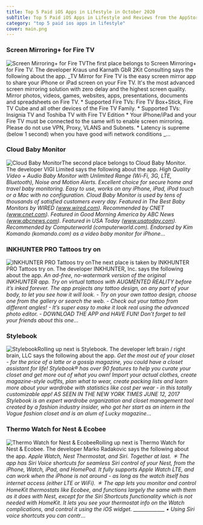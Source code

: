 ```yaml
---
title: Top 5 Paid iOS Apps in Lifestyle in October 2020
subTitle: Top 5 Paid iOS Apps in Lifestyle and Reviews from the AppStore in October 2020.
category: "top 5 paid ios apps in lifestyle"
cover: main.png
---
```


### Screen Mirroring+ for Fire TV

![Screen Mirroring+ for Fire TV](https://is1-ssl.mzstatic.com/image/thumb/Purple114/v4/46/7a/1a/467a1a8a-3518-9bdf-c65e-b9894f886303/AppIcon-0-0-1x_U007emarketing-0-0-0-6-0-0-sRGB-0-0-0-GLES2_U002c0-512MB-85-220-0-0.png/100x100bb.png)The first place belongs to Screen Mirroring+ for Fire TV. The developer Kraus und Karnath GbR 2Kit Consulting says the following about the app. _TV Mirror for Fire TV is the easy screen mirror app to share your iPhone or iPad screen on your Fire TV. It's the most advanced screen mirroring solution with zero delay and the highest screen quality.  Mirror photos, videos, games, websites, apps, presentations, documents and spreadsheets on Fire TV.  * Supported Fire TVs: Fire TV Box+Stick, Fire TV Cube and all other devices of the Fire TV Family.  * Supported TVs: Insignia TV and Toshiba TV with Fire TV Edition  * Your iPhone/iPad and your Fire TV must be connected to the same wifi to enable screen mirroring. Please do not use VPN, Proxy, VLANS and Subnets.  * Latency is supreme (below 1 second) when you have good wifi network conditions _...

### Cloud Baby Monitor

![Cloud Baby Monitor](https://is5-ssl.mzstatic.com/image/thumb/Purple124/v4/dc/fe/c3/dcfec31f-f006-b56b-7e21-1e9f8b68ddb7/AppIcon-0-1x_U007emarketing-0-7-0-85-220.png/100x100bb.png)The second place belongs to Cloud Baby Monitor. The developer VIGI Limited says the following about the app. _High Quality Video + Audio Baby Monitor with Unlimited Range (Wi-Fi, 3G, LTE, Bluetooth), Noise and Motion Alerts. Excellent choice for secure home and travel baby monitoring. Easy to use, works on any iPhone, iPad, iPod touch or a Mac with no configuration.   Cloud Baby Monitor is used by tens of thousands of satisfied customers every day.  Featured in The Best Baby Monitors by WIRED (www.wired.com). Recommended by CNET (www.cnet.com). Featured in Good Morning America by ABC News (www.abcnews.com). Featured in USA Today (www.usatoday.com). Recommended by Computerworld (computerworld.com). Endorsed by Kim Komando (komando.com) as a video baby monitor for iPhone_...

### INKHUNTER PRO Tattoos try on

![INKHUNTER PRO Tattoos try on](https://is1-ssl.mzstatic.com/image/thumb/Purple113/v4/0b/a0/86/0ba086f0-9152-c2a7-3e7d-2d53c4b6dba4/AppIcon.pro-0-0-1x_U007emarketing-0-0-0-7-0-85-220.png/100x100bb.png)The next place is taken by INKHUNTER PRO Tattoos try on. The developer INKHUNTER, Inc. says the following about the app. _An ad-free, no-watermark version of the original INKHUNTER app.  Try on virtual tattoos with AUGMENTED REALITY before it’s inked forever. The app projects any tattoo design, on any part of your body, to let you see how it will look.  - Try on your own tattoo design, choose one from the gallery or search the web. - Check out your tattoo from different angles! - It’s super easy to make it look real using the advanced photo editor. - DOWNLOAD THE APP and HAVE FUN!  Don’t forget to tell your friends about this one_...

### Stylebook

![Stylebook](https://is4-ssl.mzstatic.com/image/thumb/Purple123/v4/55/e4/44/55e444e7-0506-611e-4561-7ce3c16e271d/AppIcon-0-1x_U007emarketing-0-0-GLES2_U002c0-512MB-sRGB-0-0-0-85-220-0-0-0-3.png/100x100bb.png)Rolling up next is Stylebook. The developer left brain / right brain, LLC says the following about the app. _Get the most out of your closet - for the price of a latte or a gossip magazine, you could have a closet assistant for life!  Stylebook® has over 90 features to help you curate your closet and get more out of what you own!  Import your actual clothes, create magazine-style outfits, plan what to wear, create packing lists and learn more about your wardrobe with statistics like cost per wear - in this totally customizable app!  AS SEEN IN THE NEW YORK TIMES JUNE 12, 2017  Stylebook is an expert wardrobe organization and closet management tool created by a fashion industry insider, who got her start as an intern in the Vogue fashion closet and is an alum of Lucky magazine_...

### Thermo Watch for Nest & Ecobee

![Thermo Watch for Nest & Ecobee](https://is1-ssl.mzstatic.com/image/thumb/Purple124/v4/a4/6d/95/a46d95a0-4802-7f6e-c71c-ed39fb79d17e/AppIcon-0-0-1x_U007emarketing-0-0-0-6-0-0-sRGB-85-220.png/100x100bb.png)Rolling up next is Thermo Watch for Nest & Ecobee. The developer Marko Radakovic says the following about the app. _Apple Watch, Nest Thermostat, and Siri. Together at last.  ＊ The app has Siri Voice shortcuts for seamless Siri control of your Nest, from the iPhone, Watch, iPad, and HomePod. It fully supports Apple Watch LTE, and can work when the iPhone is not around - as long as the watch itself has internet access (either LTE or WiFi).  ＊ The app lets you monitor and control HomeKit thermostats like Ecobee, and functions largely the same with them as it does with Nest, except for the Siri Shortcuts functionality which is not needed with HomeKit. It lets you see your thermostat info on the Watch complications, and control it using the iOS widget. _____________  • Using Siri voice shortcuts you can contr_...

